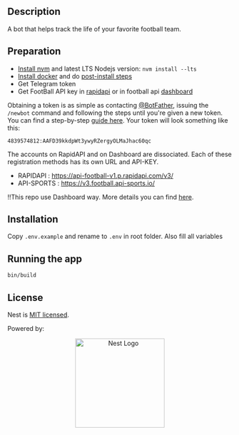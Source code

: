 ## Description

A bot that helps track the life of your favorite football team.

## Preparation

- [Install nvm](https://github.com/nvm-sh/nvm#installing-and-updating) and latest LTS Nodejs version: `nvm install --lts`
- [Install docker](https://docs.docker.com/engine/install/ubuntu/) and do [post-install steps](https://docs.docker.com/engine/install/linux-postinstall/)
- Get Telegram token
- Get FootBall API key in [rapidapi](https://rapidapi.com/api-sports/api/api-football/pricing) or in football api [dashboard](https://dashboard.api-football.com/register)

Obtaining a token is as simple as contacting [@BotFather](https://t.me/botfather), issuing the ```/newbot``` command and following the steps until you're given a new token. You can find a step-by-step [guide here](https://core.telegram.org/bots/features#creating-a-new-bot).
Your token will look something like this:
```
4839574812:AAFD39kkdpWt3ywyRZergyOLMaJhac60qc
```

The accounts on RapidAPI and on Dashboard are dissociated. Each of these registration methods has its own URL and API-KEY.
- RAPIDAPI : https://api-football-v1.p.rapidapi.com/v3/
- API-SPORTS : https://v3.football.api-sports.io/

!!This repo use Dashboard way. More details you can find [here](https://www.api-football.com/documentation-v3#section/Authentication).

## Installation

Copy `.env.example` and rename to `.env` in root folder. Also fill all variables

## Running the app

```bash
bin/build
```

## License

Nest is [MIT licensed](LICENSE).

Powered by:
<p align="center">
  <a href="http://nestjs.com/" target="blank"><img src="https://nestjs.com/img/logo-small.svg" width="200" alt="Nest Logo" /></a>
</p>
